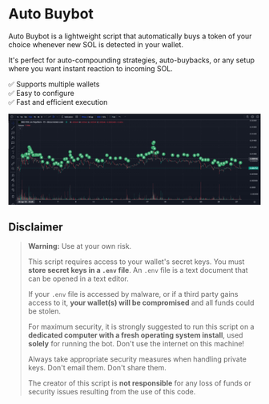 # Auto Buybot
Auto Buybot is a lightweight script that automatically buys a token of your choice whenever new SOL is detected in your wallet. 

It's perfect for auto-compounding strategies, auto-buybacks, or any setup where you want instant reaction to incoming SOL.

✅ Supports multiple wallets  
✅ Easy to configure  
✅ Fast and efficient execution 

![Auto Buybot executing multiple buybacks](./images/screenshot.png)

## Disclaimer

> **Warning:** Use at your own risk.  
> 
> This script requires access to your wallet's secret keys. You must **store secret keys in a `.env` file**.  An `.env` file is a text document that can be opened in a text editor. 
> 
> If your `.env` file is accessed by malware, or if a third party gains access to it, **your wallet(s) will be compromised** and all funds could be stolen.  
> 
> For maximum security, it is strongly suggested to run this script on a **dedicated computer with a fresh operating system install**, used **solely** for running the bot.  Don't use the internet on this machine!
> 
> Always take appropriate security measures when handling private keys.  Don't email them.  Don't share them.
> 
> The creator of this script is **not responsible** for any loss of funds or security issues resulting from the use of this code.


